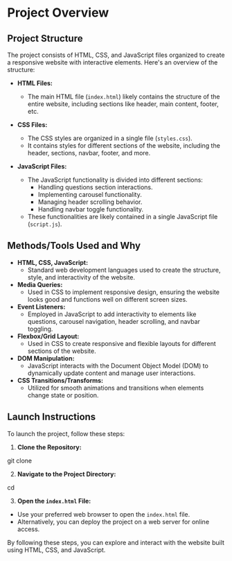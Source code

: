 # Project Overview

## Project Structure

The project consists of HTML, CSS, and JavaScript files organized to create a responsive website with interactive elements. Here's an overview of the structure:

- **HTML Files:**
  - The main HTML file (`index.html`) likely contains the structure of the entire website, including sections like header, main content, footer, etc.
  
- **CSS Files:**
  - The CSS styles are organized in a single file (`styles.css`). 
  - It contains styles for different sections of the website, including the header, sections, navbar, footer, and more.
  
- **JavaScript Files:**
  - The JavaScript functionality is divided into different sections:
    - Handling questions section interactions.
    - Implementing carousel functionality.
    - Managing header scrolling behavior.
    - Handling navbar toggle functionality.
  - These functionalities are likely contained in a single JavaScript file (`script.js`).

## Methods/Tools Used and Why

- **HTML, CSS, JavaScript:**
  - Standard web development languages used to create the structure, style, and interactivity of the website.
- **Media Queries:**
  - Used in CSS to implement responsive design, ensuring the website looks good and functions well on different screen sizes.
- **Event Listeners:**
  - Employed in JavaScript to add interactivity to elements like questions, carousel navigation, header scrolling, and navbar toggling.
- **Flexbox/Grid Layout:**
  - Used in CSS to create responsive and flexible layouts for different sections of the website.
- **DOM Manipulation:**
  - JavaScript interacts with the Document Object Model (DOM) to dynamically update content and manage user interactions.
- **CSS Transitions/Transforms:**
  - Utilized for smooth animations and transitions when elements change state or position.
  
## Launch Instructions

To launch the project, follow these steps:

1. **Clone the Repository:**

git clone <repository-url>

2. **Navigate to the Project Directory:**

cd <project-directory>


3. **Open the `index.html` File:**
- Use your preferred web browser to open the `index.html` file.
- Alternatively, you can deploy the project on a web server for online access.

By following these steps, you can explore and interact with the website built using HTML, CSS, and JavaScript.
